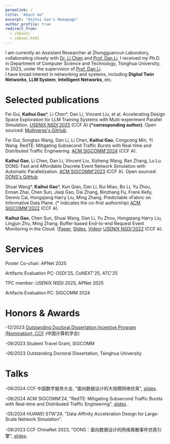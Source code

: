```yaml
---
permalink: /
title: "About me"
excerpt: "Kaihui Gao's Homapage"
author_profile: true
redirect_from: 
  - /about/
  - /about.html
---
```

I am currently an Assistant Researcher at Zhongguancun Laboratory, collaborating closely with [Dr. Li Chen](https://drchen.li/) and [Prof. Dan Li](https://nasp.cs.tsinghua.edu.cn/lidan.html).
I received my Ph.D. in Department of Computer Science and Technology, Tsinghua University, in 2023, under the supervision of [Prof. Dan Li](https://nasp.cs.tsinghua.edu.cn/lidan.html).  
I have broad interest in networking and systems, including **Digital Twin Networks**, **LLM System**, **Intelligent Networks**, etc.



Selected publications
======
Fei Gui, **Kaihui Gao**\*, Li Chen\*, Dan Li, Vincent Liu, et al. Accelerating Design Space Exploration for LLM Training Systems with Multi-experiment Parallel Simulation. [USENIX NSDI'2025](https://www.usenix.org/conference/nsdi25/presentation/gui) (CCF A) **(\*corresponding author)**. Open sourced: [Multiverse's GitHub](https://github.com/NASP-THU/multiverse).


Fei Gui, Songtao Wang, Dan Li, Li Chen, **Kaihui Gao**, Congcong Min, Yi Wang. RedTE: Mitigating Subsecond Traffic Bursts with Real-time and Distributed Traffic Engineering. [ACM SIGCOMM'2024](https://conferences.sigcomm.org/sigcomm/2024/) (CCF A).


**Kaihui Gao**, Li Chen, Dan Li, Vincent Liu, Xizheng Wang, Ran Zhang, Lu Lu. DONS: Fast and Affordable Discrete Event Network Simulation with Automatic Parallelization. [ACM SIGCOMM'2023](https://conferences.sigcomm.org/sigcomm/2023/) (CCF A). Open sourced: [DONS's GitHub](https://github.com/dons2023/Data-Oriented-Network-Simulator).


Shuai Wang\*, **Kaihui Gao**\*, Kun Qian, Dan Li, Rui Miao, Bo Li, Yu Zhou, Ennan Zhai, Chen Sun, Jiaqi Gao, Dai Zhang, Binzhang Fu, Frank Kelly, Dennis Cai, Hongqiang Harry Liu, Ming Zhang. Predictable vFabric on Informative Data Plane. (\* indicates the co-first authorship) [ACM SIGCOMM'2022](https://conferences.sigcomm.org/sigcomm/2022/) (CCF A).

**Kaihui Gao**, Chen Sun, Shuai Wang, Dan Li, Yu Zhou, Hongqiang Harry Liu, Lingjun Zhu, Ming Zhang. Buffer-based End-to-end Request Event Monitoring in the Cloud. ([Paper](https://www.usenix.org/system/files/nsdi22-paper-gao_kaihui.pdf), [Slides](https://cloud.tsinghua.edu.cn/f/a6fc57bfe4904b6292e6/), [Video](https://cloud.tsinghua.edu.cn/f/582e36e66b2546f2a2aa/))
[USENIX NSDI'2022](https://www.usenix.org/conference/nsdi22) (CCF A).


Services
======
Poster Co-chair: APNet 2025

Artifacts Evaluation PC: OSDI'25, CoNEXT'25, ATC'25

TPC member: USENIX NSDI 2025, APNet 2025

Artifacts Evaluation PC: SIGCOMM 2024


Honors & Awards
======
-12/2023 [Outstanding Doctoral Dissertation Incentive Program (Nomination), CCF](https://www.ccf.org.cn/Awards/Awards/2023-12-26/811065.shtml) (中国计算机学会)

-09/2023 Student Travel Grant, SIGCOMM

-06/2023 Outstanding Doctoral Dissertation, Tsinghua University


Talks
======
-09/2024 CCF 中国数字服务大会, "面向数据设计的大规模网络仿真", [slides](https://github.com/PaulGao96/paulgao96.github.io/blob/master/files/%E9%9D%A2%E5%90%91%E6%95%B0%E6%8D%AE%E8%AE%BE%E8%AE%A1%E7%9A%84%E5%A4%A7%E8%A7%84%E6%A8%A1%E7%BD%91%E7%BB%9C%E4%BB%BF%E7%9C%9F%E7%B3%BB%E7%BB%9F-CCF%E6%95%B0%E5%AD%97%E6%9C%8D%E5%8A%A1%E5%A4%A7%E4%BC%9A-%E4%B8%AD%E6%96%87.pdf).

-08/2024 ACM SIGCOMM’24, "RedTE: Mitigating Subsecond Traffic Bursts with Real-time and Distributed Traffic Engineering", [slides](https://github.com/PaulGao96/paulgao96.github.io/blob/master/files/RedTE-Mitigating%20Subsecond%20Traffic%20Bursts%20with%20Real-time%20and%20Distributed%20Traffic%20Engineering.pdf).

-05/2024 HUAWEI STW’24, "Data-Affinity Acceleration Design for Large-Scale Network Simulation".

-09/2023 CCF ChinaNet 2023, "DONS：面向数据设计的网络离散事件仿真引擎", [slides](https://github.com/PaulGao96/paulgao96.github.io/blob/master/files/DONS%E5%AE%A3%E8%AE%B2-CCF%20ChinaNet%20%E6%B8%A9%E5%B7%9E-%E9%AB%98%E5%87%AF%E8%BE%89.pdf).
